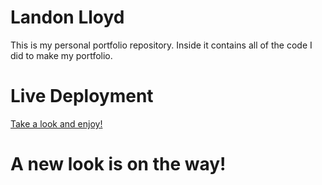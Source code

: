 # Landon Lloyd
This is my personal portfolio repository. Inside it contains all of the code I did to make my portfolio. 

# Live Deployment
[Take a look and enjoy!](https://landonlloyd.github.io/)

# A new look is on the way!

